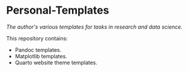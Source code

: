 # Personal-Templates

_The author's various templates for tasks in research and data science._

This repository contains:

* Pandoc templates.
* Matplotlib templates.
* Quarto website theme templates.
